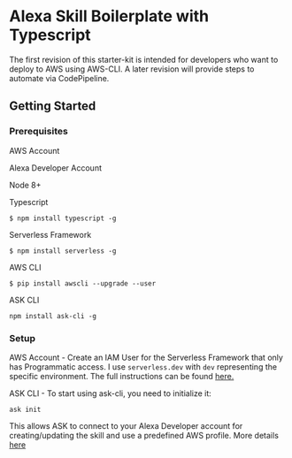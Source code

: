 # Alexa Skill Boilerplate with Typescript
The first revision of this starter-kit is intended for developers who want to deploy to AWS using AWS-CLI. A later revision will provide steps to automate via CodePipeline.  


## Getting Started

### Prerequisites
AWS Account

Alexa Developer Account

Node 8+

Typescript
```
$ npm install typescript -g
```

Serverless Framework
```
$ npm install serverless -g
```

AWS CLI
```
$ pip install awscli --upgrade --user
```

ASK CLI
```
npm install ask-cli -g
```

### Setup
AWS Account - Create an IAM User for the Serverless Framework that only has Programmatic access. I use `serverless.dev` with `dev` representing the specific environment. The full instructions can be found [here.](https://serverless.com/framework/docs/providers/aws/guide/credentials)

ASK CLI - To start using ask-cli, you need to initialize it: 
 ```
 ask init
 ```
 This allows ASK to connect to your Alexa Developer account for creating/updating the skill and use a predefined AWS profile. More details [here](https://developer.amazon.com/docs/smapi/manage-credentials-with-ask-cli.html#ask-init) 